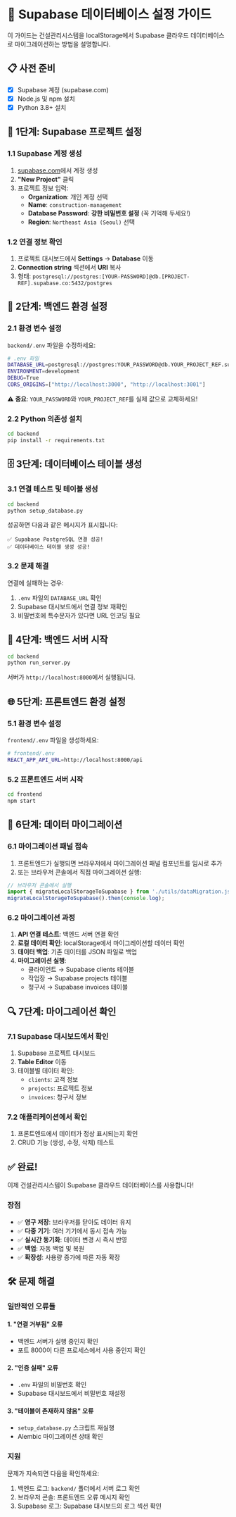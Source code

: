 # 🚀 Supabase 데이터베이스 설정 가이드

이 가이드는 건설관리시스템을 localStorage에서 Supabase 클라우드 데이터베이스로 마이그레이션하는 방법을 설명합니다.

## 📋 사전 준비

- [x] Supabase 계정 (supabase.com)
- [x] Node.js 및 npm 설치
- [x] Python 3.8+ 설치

## 🔧 1단계: Supabase 프로젝트 설정

### 1.1 Supabase 계정 생성
1. [supabase.com](https://supabase.com)에서 계정 생성
2. **"New Project"** 클릭
3. 프로젝트 정보 입력:
   - **Organization**: 개인 계정 선택
   - **Name**: `construction-management`
   - **Database Password**: **강한 비밀번호 설정** (꼭 기억해 두세요!)
   - **Region**: `Northeast Asia (Seoul)` 선택

### 1.2 연결 정보 확인
1. 프로젝트 대시보드에서 **Settings** → **Database** 이동
2. **Connection string** 섹션에서 **URI** 복사
3. 형태: `postgresql://postgres:[YOUR-PASSWORD]@db.[PROJECT-REF].supabase.co:5432/postgres`

## 🔧 2단계: 백엔드 환경 설정

### 2.1 환경 변수 설정
`backend/.env` 파일을 수정하세요:

```bash
# .env 파일
DATABASE_URL=postgresql://postgres:YOUR_PASSWORD@db.YOUR_PROJECT_REF.supabase.co:5432/postgres
ENVIRONMENT=development
DEBUG=True
CORS_ORIGINS=["http://localhost:3000", "http://localhost:3001"]
```

**⚠️ 중요**: `YOUR_PASSWORD`와 `YOUR_PROJECT_REF`를 실제 값으로 교체하세요!

### 2.2 Python 의존성 설치
```bash
cd backend
pip install -r requirements.txt
```

## 🗄️ 3단계: 데이터베이스 테이블 생성

### 3.1 연결 테스트 및 테이블 생성
```bash
cd backend
python setup_database.py
```

성공하면 다음과 같은 메시지가 표시됩니다:
```
✅ Supabase PostgreSQL 연결 성공!
✅ 데이터베이스 테이블 생성 성공!
```

### 3.2 문제 해결
연결에 실패하는 경우:
1. `.env` 파일의 `DATABASE_URL` 확인
2. Supabase 대시보드에서 연결 정보 재확인
3. 비밀번호에 특수문자가 있다면 URL 인코딩 필요

## 🚀 4단계: 백엔드 서버 시작

```bash
cd backend
python run_server.py
```

서버가 `http://localhost:8000`에서 실행됩니다.

## 🌐 5단계: 프론트엔드 환경 설정

### 5.1 환경 변수 설정
`frontend/.env` 파일을 생성하세요:

```bash
# frontend/.env
REACT_APP_API_URL=http://localhost:8000/api
```

### 5.2 프론트엔드 서버 시작
```bash
cd frontend
npm start
```

## 📁 6단계: 데이터 마이그레이션

### 6.1 마이그레이션 패널 접속
1. 프론트엔드가 실행되면 브라우저에서 마이그레이션 패널 컴포넌트를 임시로 추가
2. 또는 브라우저 콘솔에서 직접 마이그레이션 실행:

```javascript
// 브라우저 콘솔에서 실행
import { migrateLocalStorageToSupabase } from './utils/dataMigration.js';
migrateLocalStorageToSupabase().then(console.log);
```

### 6.2 마이그레이션 과정
1. **API 연결 테스트**: 백엔드 서버 연결 확인
2. **로컬 데이터 확인**: localStorage에서 마이그레이션할 데이터 확인
3. **데이터 백업**: 기존 데이터를 JSON 파일로 백업
4. **마이그레이션 실행**: 
   - 클라이언트 → Supabase clients 테이블
   - 작업장 → Supabase projects 테이블
   - 청구서 → Supabase invoices 테이블

## 🔍 7단계: 마이그레이션 확인

### 7.1 Supabase 대시보드에서 확인
1. Supabase 프로젝트 대시보드
2. **Table Editor** 이동
3. 테이블별 데이터 확인:
   - `clients`: 고객 정보
   - `projects`: 프로젝트 정보
   - `invoices`: 청구서 정보

### 7.2 애플리케이션에서 확인
1. 프론트엔드에서 데이터가 정상 표시되는지 확인
2. CRUD 기능 (생성, 수정, 삭제) 테스트

## ✅ 완료!

이제 건설관리시스템이 Supabase 클라우드 데이터베이스를 사용합니다!

### 장점
- ✅ **영구 저장**: 브라우저를 닫아도 데이터 유지
- ✅ **다중 기기**: 여러 기기에서 동시 접속 가능
- ✅ **실시간 동기화**: 데이터 변경 시 즉시 반영
- ✅ **백업**: 자동 백업 및 복원
- ✅ **확장성**: 사용량 증가에 따른 자동 확장

## 🛠️ 문제 해결

### 일반적인 오류들

#### 1. "연결 거부됨" 오류
- 백엔드 서버가 실행 중인지 확인
- 포트 8000이 다른 프로세스에서 사용 중인지 확인

#### 2. "인증 실패" 오류
- `.env` 파일의 비밀번호 확인
- Supabase 대시보드에서 비밀번호 재설정

#### 3. "테이블이 존재하지 않음" 오류
- `setup_database.py` 스크립트 재실행
- Alembic 마이그레이션 상태 확인

### 지원

문제가 지속되면 다음을 확인하세요:
1. 백엔드 로그: `backend/` 폴더에서 서버 로그 확인
2. 브라우저 콘솔: 프론트엔드 오류 메시지 확인
3. Supabase 로그: Supabase 대시보드의 로그 섹션 확인